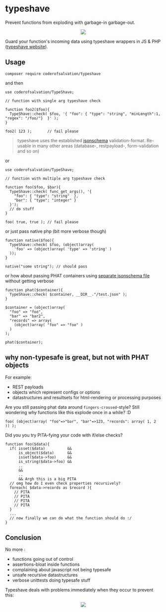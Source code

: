 typeshave
=========
Prevent functions from exploding with garbage-in garbage-out.

<center><img src="http://coderofsalvation.github.io/typeshave/logo.png"/></center> 

Guard your function's incoming data using typeshave wrappers in JS & PHP ([typeshave website](http://coderofsalvation.github.io/typeshave/)).

## Usage

    composer require coderofsalvation/typeshave

and then 

    use coderofsalvation/TypeShave;

    // function with single arg typeshave check 

    function foo2($foo){
      TypeShave::check( $foo, '{ "foo": { "type": "string", "minLength":1, "regex": "/foo/"}  }' );
    }

    foo2( 123 );       // fail please

> typeshave uses the established [jsonschema](http://jsonschema.net) validation-format. Re-usable 
in many other areas (database-, restpayload-, form-validation and so on)

or

    use coderofsalvation/TypeShave;

    // function with multiple arg typeshave check 

    function foo($foo, $bar){
      TypeShave::check( func_get_args(), '{
        "foo": { "type": "string"  },
        "bar": { "type": "integer" }
      }');
      // do stuff
    }

    foo( true, true ); // fail please 

or just pass native php (bit more verbose though)

    function native($foo){
      TypeShave::check( $foo, (object)array( 
        'foo' => (object)array( 'type' => 'string' )
      ));
    }

    native("some string"); // should pass

or how about passing PHAT containers using [separate jsonschema file](test/test.json) without getting verbose

    function phat($container){
      TypeShave::check( $container, __DIR__."/test.json" ); 
    }

    $container = (object)array(
      "foo" => "foo",
      "bar" => "bar2",
      "records" => array(
        (object)array( "foo" => "foo" )
      )
    );

    phat($container);

## why non-typesafe is great, but not with PHAT objects

For example:

* REST payloads 
* objects which represent configs or options 
* datastructures and resultsets for html-rendering or processing purposes

Are you still passing phat data around `fingers-crossed`-style?
Still wondering why functions like this explode once in a while? :D

    foo( (object)array( "foo"=>"bar", "bar"=>123, "records": array( 1, 2 )) );

Did you you try PITA-fying your code with if/else checks?

    function foo($data){
      if( isset($data)          && 
          is_object($data)      && 
          isset($data->foo)     && 
          is_string($data->foo) &&
          .. 
          && 
          .. 
          && Argh this is a big PITA 
      // omg how do I even check properties recursively?
      foreach( $data->records as $record ){
        // PITA 
        // PITA 
        // PITA 
        // PITA 
      }
      ...
      // now finally we can do what the function should do :/
    }

## Conclusion

No more :

* functions going out of control
* assertions-bloat inside functions 
* complaining about javascript not being typesafe
* unsafe recursive datastructures 
* verbose unittests doing typesafe stuff 

Typeshave deals with problems immediately when they occur to prevent this:

<center><img src="http://www.gifbin.com/bin/102009/1256553541_exploding-trash.gif"/></center>
